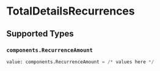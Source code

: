 # TotalDetailsRecurrences


## Supported Types

### `components.RecurrenceAmount`

```python
value: components.RecurrenceAmount = /* values here */
```

